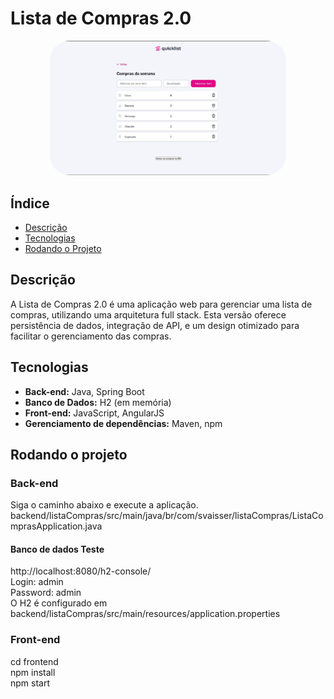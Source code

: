 # Lista de Compras 2.0

<p align="center">
  <img alt="Página da lista de compras" src=".github/frontend.jpg" width="75%" style="border-radius:32px;">
</p>

## Índice
- [Descrição](#descrição)
- [Tecnologias](#tecnologias)
- [Rodando o Projeto](#rodando-o-projeto)

## Descrição
A Lista de Compras 2.0 é uma aplicação web para gerenciar uma lista de compras, utilizando uma arquitetura full stack. Esta versão oferece persistência de dados, integração de API, e um design otimizado para facilitar o gerenciamento das compras.


## Tecnologias
- **Back-end:** Java, Spring Boot
- **Banco de Dados:** H2 (em memória)
- **Front-end:** JavaScript, AngularJS
- **Gerenciamento de dependências:** Maven, npm


## Rodando o projeto

### Back-end

Siga o caminho abaixo e execute a aplicação. <br>
backend/listaCompras/src/main/java/br/com/svaisser/listaCompras/ListaComprasApplication.java

#### Banco de dados Teste

http://localhost:8080/h2-console/ <br>
Login: admin <br>
Password: admin <br>
O H2 é configurado em backend/listaCompras/src/main/resources/application.properties <br>

### Front-end

cd frontend<br>
npm install<br>
npm start<br>
